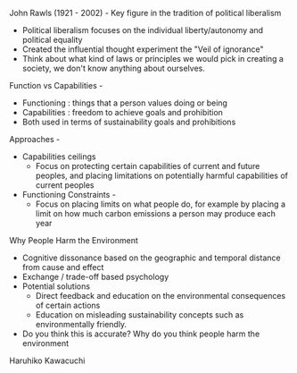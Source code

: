 John Rawls (1921 - 2002) - Key figure in the tradition of political liberalism
- Political liberalism focuses on the individual liberty/autonomy and political equality
- Created the influential thought experiment the "Veil of ignorance"
- Think about what kind of laws or principles we would pick in creating a society, we don't know anything about ourselves.

Function vs Capabilities  - 
- Functioning : things that a person values doing or being
- Capabilities : freedom to achieve goals and prohibition 
- Both used in terms of sustainability goals and prohibitions 

Approaches - 
 - Capabilities ceilings 
	 - Focus on protecting certain capabilities of current and future peoples, and placing limitations on potentially harmful capabilities  of current peoples
- Functioning Constraints -
	- Focus on placing limits on what people do, for example by placing a limit on how much carbon emissions a person may produce each year

Why People Harm the Environment
- Cognitive dissonance based on the geographic and temporal distance from cause and effect
- Exchange / trade-off based psychology 
- Potential solutions 
	- Direct feedback and education on the environmental consequences of certain actions
	- Education on misleading sustainability concepts such as environmentally friendly.
- Do you think this is accurate? Why do you think people harm the environment

Haruhiko Kawacuchi
